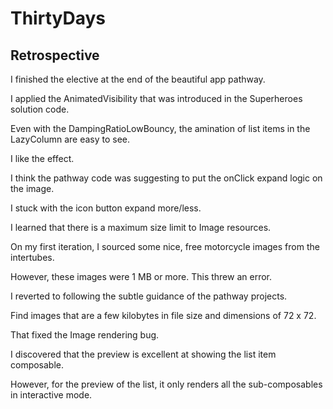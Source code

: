 # ThirtyDays

## Retrospective

I finished the elective at the end of the beautiful app pathway.

I applied the AnimatedVisibility that was introduced in the Superheroes solution code.

Even with the DampingRatioLowBouncy, the amination of list items in the LazyColumn are easy to see.

I like the effect.

I think the pathway code was suggesting to put the onClick expand logic on the image.

I stuck with the icon button expand more/less.

I learned that there is a maximum size limit to Image resources.

On my first iteration, I sourced some nice, free motorcycle images from the intertubes.

However, these images were 1 MB or more. This threw an error.

I reverted to following the subtle guidance of the pathway projects.

Find images that are a few kilobytes in file size and dimensions of 72 x 72.

That fixed the Image rendering bug.

I discovered that the preview is excellent at showing the list item composable.

However, for the preview of the list, it only renders all the sub-composables in interactive mode.

